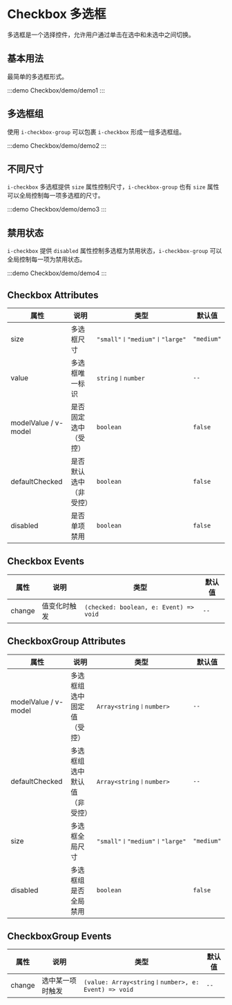 # Checkbox 多选框

多选框是一个选择控件，允许用户通过单击在选中和未选中之间切换。

## 基本用法

最简单的多选框形式。

:::demo
Checkbox/demo/demo1
:::

## 多选框组

使用 `i-checkbox-group` 可以包裹 `i-checkbox` 形成一组多选框组。

:::demo
Checkbox/demo/demo2
:::

## 不同尺寸

`i-checkbox` 多选框提供 `size` 属性控制尺寸，`i-checkbox-group` 也有 `size` 属性可以全局控制每一项多选框的尺寸。

:::demo
Checkbox/demo/demo3
:::

## 禁用状态

`i-checkbox` 提供 `disabled` 属性控制多选框为禁用状态，`i-checkbox-group` 可以全局控制每一项为禁用状态。

:::demo
Checkbox/demo/demo4
:::

## Checkbox Attributes

| 属性                 | 说明                   | 类型                         | 默认值     |
| -------------------- | ---------------------- | ---------------------------- | ---------- |
| size                 | 多选框尺寸             | `"small"〡"medium"〡"large"` | `"medium"` |
| value                | 多选框唯一标识         | `string〡number`             | `--`       |
| modelValue / v-model | 是否固定选中（受控）   | `boolean`                    | `false`    |
| defaultChecked       | 是否默认选中（非受控） | `boolean`                    | `false`    |
| disabled             | 是否单项禁用           | `boolean`                    | `false`    |

## Checkbox Events

| 属性   | 说明         | 类型                                   | 默认值 |
| ------ | ------------ | -------------------------------------- | ------ |
| change | 值变化时触发 | `(checked: boolean, e: Event) => void` | `--`   |

## CheckboxGroup Attributes

| 属性                 | 说明                         | 类型                         | 默认值     |
| -------------------- | ---------------------------- | ---------------------------- | ---------- |
| modelValue / v-model | 多选框组选中固定值（受控）   | `Array<string〡number>`      | `--`       |
| defaultChecked       | 多选框组选中默认值（非受控） | `Array<string〡number>`      | `--`       |
| size                 | 多选框全局尺寸               | `"small"〡"medium"〡"large"` | `"medium"` |
| disabled             | 多选框组是否全局禁用         | `boolean`                    | `false`    |

## CheckboxGroup Events

| 属性   | 说明             | 类型                                               | 默认值 |
| ------ | ---------------- | -------------------------------------------------- | ------ |
| change | 选中某一项时触发 | `(value: Array<string〡number>, e: Event) => void` | `--`   |
